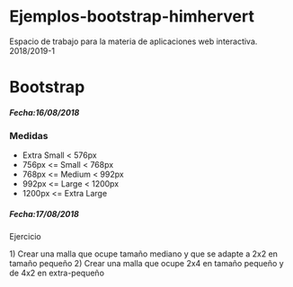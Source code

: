 # Ejemplos-bootstrap-himhervert

Espacio de trabajo para la materia de aplicaciones web interactiva.
2018/2019-1

# Bootstrap
<h5>Fecha:16/08/2018</h5>
<h3> Medidas </h3>
<ul>
    <li>Extra Small < 576px</li>
    <li>756px <= Small < 768px</li>
    <li>768px <= Medium < 992px</li>
    <li>992px <= Large < 1200px</li>
    <li>1200px <= Extra Large</li>
</ul>

<h5>Fecha:17/08/2018</h5>
Ejercicio
<p>
1) Crear una malla que ocupe tamaño mediano y que se adapte a 2x2 en tamaño pequeño
2) Crear una malla que ocupe 2x4 en tamaño pequeño y de 4x2 en extra-pequeño
</p>